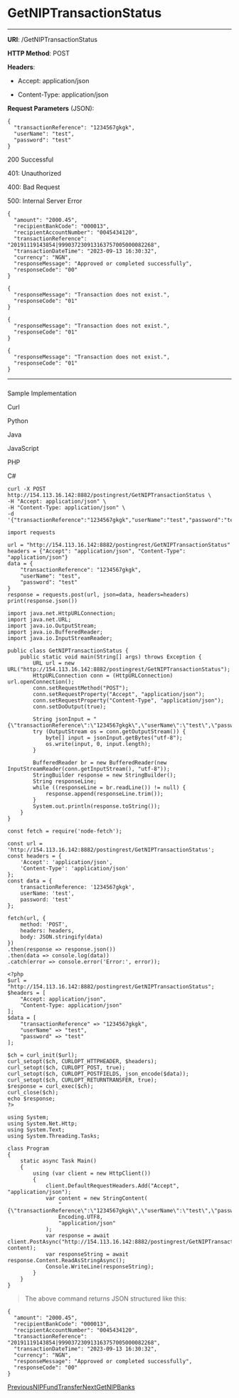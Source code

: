 # GetNIPTransactionStatus

* * *

**URI**: /GetNIPTransactionStatus

**HTTP Method**: POST

**Headers**:

*   Accept: application/json
    
*   Content-Type: application/json
    

**Request Parameters** (JSON):

```
{
  "transactionReference": "1234567gkgk",
  "userName": "test",
  "password": "test"
}
```

200 Successful

[](#tab-id-200-successful)

401: Unauthorized

[](#tab-id-401-unauthorized)

400: Bad Request

[](#tab-id-400-bad-request)

500: Internal Server Error

[](#tab-id-500-internal-server-error)

```
{
  "amount": "2000.45",
  "recipientBankCode": "000013",
  "recipientAccountNumber": "0045434120",
  "transactionReference": "20191119143854|999037230913163757005000082268",
  "transactionDateTime": "2023-09-13 16:30:32",
  "currency": "NGN",
  "responseMessage": "Approved or completed successfully",
  "responseCode": "00"
}
```

```
{
  "responseMessage": "Transaction does not exist.",
  "responseCode": "01"
}
```

```
{
  "responseMessage": "Transaction does not exist.",
  "responseCode": "01"
}
```

```
{
  "responseMessage": "Transaction does not exist.",
  "responseCode": "01"
}
```

* * *

### 

[](#sample-implementation)

Sample Implementation

Curl

[](#tab-curl)

Python

[](#tab-python)

Java

[](#tab-java)

JavaScript

[](#tab-javascript)

PHP

[](#tab-php)

C#

[](#tab-c)

```
curl -X POST http://154.113.16.142:8882/postingrest/GetNIPTransactionStatus \
-H "Accept: application/json" \
-H "Content-Type: application/json" \
-d '{"transactionReference":"1234567gkgk","userName":"test","password":"test"}'
```

```
import requests

url = "http://154.113.16.142:8882/postingrest/GetNIPTransactionStatus"
headers = {"Accept": "application/json", "Content-Type": "application/json"}
data = {
    "transactionReference": "1234567gkgk",
    "userName": "test",
    "password": "test"
}
response = requests.post(url, json=data, headers=headers)
print(response.json())
```

```
import java.net.HttpURLConnection;
import java.net.URL;
import java.io.OutputStream;
import java.io.BufferedReader;
import java.io.InputStreamReader;

public class GetNIPTransactionStatus {
    public static void main(String[] args) throws Exception {
        URL url = new URL("http://154.113.16.142:8882/postingrest/GetNIPTransactionStatus");
        HttpURLConnection conn = (HttpURLConnection) url.openConnection();
        conn.setRequestMethod("POST");
        conn.setRequestProperty("Accept", "application/json");
        conn.setRequestProperty("Content-Type", "application/json");
        conn.setDoOutput(true);

        String jsonInput = "{\"transactionReference\":\"1234567gkgk\",\"userName\":\"test\",\"password\":\"test\"}";
        try (OutputStream os = conn.getOutputStream()) {
            byte[] input = jsonInput.getBytes("utf-8");
            os.write(input, 0, input.length);
        }

        BufferedReader br = new BufferedReader(new InputStreamReader(conn.getInputStream(), "utf-8"));
        StringBuilder response = new StringBuilder();
        String responseLine;
        while ((responseLine = br.readLine()) != null) {
            response.append(responseLine.trim());
        }
        System.out.println(response.toString());
    }
}
```

```
const fetch = require('node-fetch');

const url = 'http://154.113.16.142:8882/postingrest/GetNIPTransactionStatus';
const headers = {
    'Accept': 'application/json',
    'Content-Type': 'application/json'
};
const data = {
    transactionReference: '1234567gkgk',
    userName: 'test',
    password: 'test'
};

fetch(url, {
    method: 'POST',
    headers: headers,
    body: JSON.stringify(data)
})
.then(response => response.json())
.then(data => console.log(data))
.catch(error => console.error('Error:', error));
```

```
<?php
$url = "http://154.113.16.142:8882/postingrest/GetNIPTransactionStatus";
$headers = [
    "Accept: application/json",
    "Content-Type: application/json"
];
$data = [
    "transactionReference" => "1234567gkgk",
    "userName" => "test",
    "password" => "test"
];

$ch = curl_init($url);
curl_setopt($ch, CURLOPT_HTTPHEADER, $headers);
curl_setopt($ch, CURLOPT_POST, true);
curl_setopt($ch, CURLOPT_POSTFIELDS, json_encode($data));
curl_setopt($ch, CURLOPT_RETURNTRANSFER, true);
$response = curl_exec($ch);
curl_close($ch);
echo $response;
?>
```

```
using System;
using System.Net.Http;
using System.Text;
using System.Threading.Tasks;

class Program
{
    static async Task Main()
    {
        using (var client = new HttpClient())
        {
            client.DefaultRequestHeaders.Add("Accept", "application/json");
            var content = new StringContent(
                "{\"transactionReference\":\"1234567gkgk\",\"userName\":\"test\",\"password\":\"test\"}",
                Encoding.UTF8,
                "application/json"
            );
            var response = await client.PostAsync("http://154.113.16.142:8882/postingrest/GetNIPTransactionStatus", content);
            var responseString = await response.Content.ReadAsStringAsync();
            Console.WriteLine(responseString);
        }
    }
}
```

> The above command returns JSON structured like this:

```
{
  "amount": "2000.45",
  "recipientBankCode": "000013",
  "recipientAccountNumber": "0045434120",
  "transactionReference": "20191119143854|999037230913163757005000082268",
  "transactionDateTime": "2023-09-13 16:30:32",
  "currency": "NGN",
  "responseMessage": "Approved or completed successfully",
  "responseCode": "00"
}
```

[PreviousNIPFundTransfer](/third-party-generic-api/nipfundtransfer)[NextGetNIPBanks](/third-party-generic-api/getnipbanks)